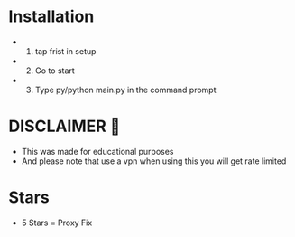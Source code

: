 # Installation
- 1) tap frist in setup
- 2) Go to start
- 3) Type py/python main.py in the command prompt

# DISCLAIMER 🚫
- This was made for educational purposes
- And please note that use a vpn when using this you will get rate limited

# Stars
- 5 Stars = Proxy Fix
